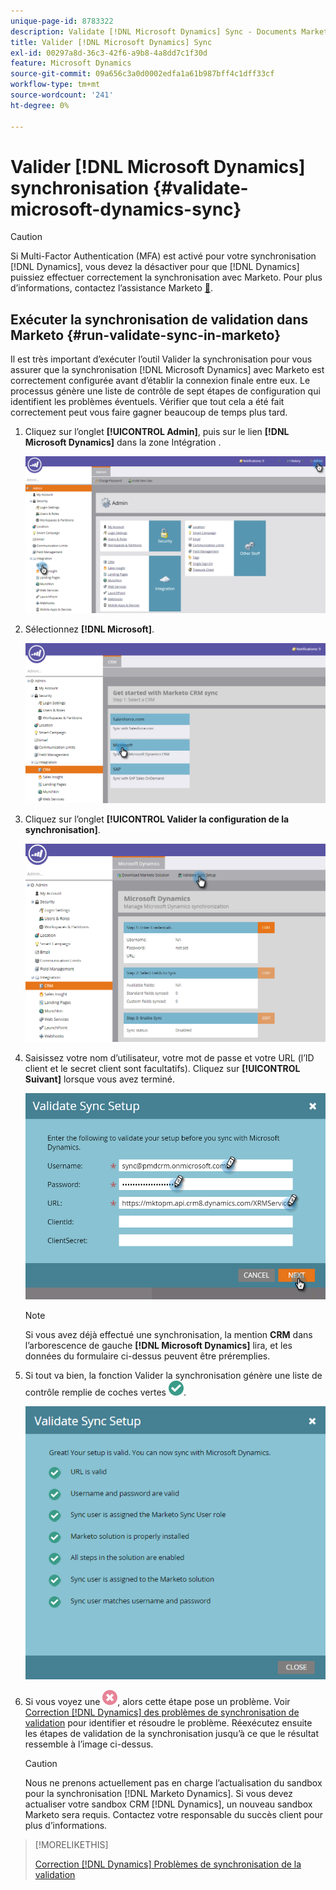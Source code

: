 ```yaml
---
unique-page-id: 8783322
description: Validate [!DNL Microsoft Dynamics] Sync - Documents Marketo - Documentation Du Produit
title: Valider [!DNL Microsoft Dynamics] Sync
exl-id: 00297a8d-36c3-42f6-a9b8-4a8dd7c1f30d
feature: Microsoft Dynamics
source-git-commit: 09a656c3a0d0002edfa1a61b987bff4c1dff33cf
workflow-type: tm+mt
source-wordcount: '241'
ht-degree: 0%

---
```


# Valider [!DNL Microsoft Dynamics] synchronisation {#validate-microsoft-dynamics-sync}

>[!CAUTION]
>
>Si Multi-Factor Authentication (MFA) est activé pour votre synchronisation [!DNL Dynamics], vous devez la désactiver pour que [!DNL Dynamics] puissiez effectuer correctement la synchronisation avec Marketo. Pour plus d’informations, contactez l’assistance Marketo [&#128279;](https://nation.marketo.com/t5/Support/ct-p/Support).

## Exécuter la synchronisation de validation dans Marketo {#run-validate-sync-in-marketo}

Il est très important d’exécuter l’outil Valider la synchronisation pour vous assurer que la synchronisation [!DNL Microsoft Dynamics] avec Marketo est correctement configurée avant d’établir la connexion finale entre eux. Le processus génère une liste de contrôle de sept étapes de configuration qui identifient les problèmes éventuels. Vérifier que tout cela a été fait correctement peut vous faire gagner beaucoup de temps plus tard.

1. Cliquez sur l’onglet **[!UICONTROL Admin]**, puis sur le lien **[!DNL Microsoft Dynamics]** dans la zone Intégration .

   ![](assets/image2015-9-28-16-3a7-3a51.png)

1. Sélectionnez **[!DNL Microsoft]**.

   ![](assets/image2015-9-28-16-3a10-3a47.png)

1. Cliquez sur l’onglet **[!UICONTROL Valider la configuration de la synchronisation]**.

   ![](assets/image2015-9-28-16-3a11-3a45.png)

1. Saisissez votre nom d’utilisateur, votre mot de passe et votre URL (l’ID client et le secret client sont facultatifs). Cliquez sur **[!UICONTROL Suivant]** lorsque vous avez terminé.

   ![](assets/four-1.png)

   >[!NOTE]
   >
   >Si vous avez déjà effectué une synchronisation, la mention **CRM** dans l’arborescence de gauche **[!DNL Microsoft Dynamics]** lira, et les données du formulaire ci-dessus peuvent être préremplies.

1. Si tout va bien, la fonction Valider la synchronisation génère une liste de contrôle remplie de coches vertes ![—](assets/check.png).

   ![](assets/image2015-9-22-15-3a58-3a12.png)

1. Si vous voyez une ![&#x200B; — &#x200B;](assets/delete.png), alors cette étape pose un problème. Voir [Correction [!DNL Dynamics] des problèmes de synchronisation de validation](/help/marketo/product-docs/crm-sync/microsoft-dynamics-sync/sync-setup/validate-microsoft-dynamics-sync/fix-dynamics-validation-sync-issues.md) pour identifier et résoudre le problème. Réexécutez ensuite les étapes de validation de la synchronisation jusqu’à ce que le résultat ressemble à l’image ci-dessus.

   >[!CAUTION]
   >
   >Nous ne prenons actuellement pas en charge l’actualisation du sandbox pour la synchronisation [!DNL Marketo Dynamics]. Si vous devez actualiser votre sandbox CRM [!DNL Dynamics], un nouveau sandbox Marketo sera requis. Contactez votre responsable du succès client pour plus d’informations.

>[!MORELIKETHIS]
>
>[Correction [!DNL Dynamics] Problèmes de synchronisation de la validation](/help/marketo/product-docs/crm-sync/microsoft-dynamics-sync/sync-setup/validate-microsoft-dynamics-sync/fix-dynamics-validation-sync-issues.md)
